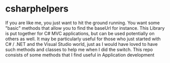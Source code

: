 # csharphelpers
If you are like me, you just want to hit the ground running. You want some "basic" methods that allow you to find the baseUrl for instance. This Library is put together for C# MVC applications, but can be used potentially on others as well. It may be particularly useful for those who just started with C# / .NET and the Visual Studio world, just as I would have loved to have such methods and classes to help me when I did the switch.  This repo consists of some methods that I find useful in Application development
